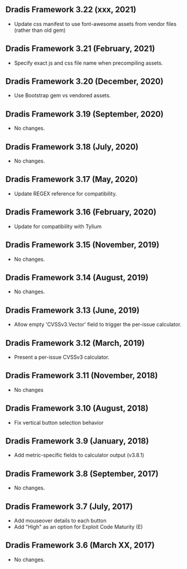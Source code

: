 ## Dradis Framework 3.22 (xxx, 2021) ##

* Update css manifest to use font-awesome assets from vendor files (rather than old gem)


## Dradis Framework 3.21 (February, 2021) ##

* Specify exact js and css file name when precompiling assets.


## Dradis Framework 3.20 (December, 2020) ##

* Use Bootstrap gem vs vendored assets.


## Dradis Framework 3.19 (September, 2020) ##

*  No changes.


## Dradis Framework 3.18 (July, 2020) ##

*  No changes.


## Dradis Framework 3.17 (May, 2020) ##

*  Update REGEX reference for compatibility.


## Dradis Framework 3.16 (February, 2020) ##

*  Update for compatibility with Tylium


## Dradis Framework 3.15 (November, 2019) ##

*  No changes.


## Dradis Framework 3.14 (August, 2019) ##

*  No changes.


## Dradis Framework 3.13 (June, 2019) ##

*  Allow empty 'CVSSv3.Vector' field to trigger the per-issue calculator.


## Dradis Framework 3.12 (March, 2019) ##

*  Present a per-issue CVSSv3 calculator.


## Dradis Framework 3.11 (November, 2018) ##

* No changes


## Dradis Framework 3.10 (August, 2018) ##

* Fix vertical button selection behavior


## Dradis Framework 3.9 (January, 2018) ##

* Add metric-specific fields to calculator output (v3.8.1)


## Dradis Framework 3.8 (September, 2017) ##

* No changes.


## Dradis Framework 3.7 (July, 2017) ##

* Add mouseover details to each button
* Add "High" as an option for Exploit Code Maturity (E)


## Dradis Framework 3.6 (March XX, 2017) ##

*   No changes.
